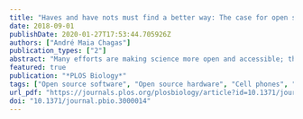 ```yaml
---
title: "Haves and have nots must find a better way: The case for open scientific hardware"
date: 2018-09-01
publishDate: 2020-01-27T17:53:44.705926Z
authors: ["André Maia Chagas"]
publication_types: ["2"]
abstract: "Many efforts are making science more open and accessible; they are mostly concentrated on issues that appear before and after experiments are performed: open access journals, open databases, and many other tools to increase reproducibility of science and access to information. However, these initiatives do not promote access to scientific equipment necessary for experiments. Mostly due to monetary constraints, equipment availability has always been uneven around the globe, affecting predominantly low-income countries and institutions. Here, a case is made for the use of free open source hardware in research and education, including countries and institutions where funds were never the biggest problem."
featured: true
publication: "*PLOS Biology*"
tags: ["Open source software", "Open source hardware", "Cell phones", "Equipment", "Cameras", "Light microscopy", "Scanning electron microscopy", "Scanning probe microscopy"]
url_pdf: "https://journals.plos.org/plosbiology/article?id=10.1371/journal.pbio.3000014"
doi: "10.1371/journal.pbio.3000014"
---
```

